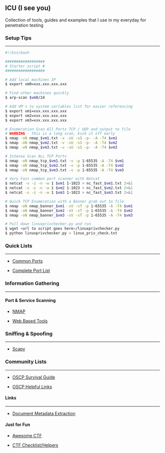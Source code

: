 ## ICU (I see you)

Collection of tools, guides and examples that I use in my everyday for penetration testing

### Setup Tips
------

```bash
#!/bin/bash

##################
# Starter script #
##################

# Add local machines IP
$ export vm0=xxx.xxx.xxx.xxx

# Find other machines quickly
$ arp-scan $vm0/24

# Add VM's to system variables list for easier referencing
$ export vm1=xxx.xxx.xxx.xxx
$ export vm2=xxx.xxx.xxx.xxx
$ export vm3=xxx.xxx.xxx.xxx

# Enumeration Scan All Ports TCP / UDP and output to file
# WARNING - this is a long scan, kick it off early
$ nmap -oN nmap_$vm1.txt -v -sU -sS -p- -A -T4 $vm1
$ nmap -oN nmap_$vm2.txt -v -sU -sS -p- -A -T4 $vm2
$ nmap -oN nmap_$vm3.txt -v -sU -sS -p- -A -T4 $vm3

# Intense Scan ALL TCP Ports
$ nmap -oN nmap_tcp_$vm1.txt -v -p 1-65535 -A -T4 $vm1
$ nmap -oN nmap_tcp_$vm2.txt -v -p 1-65535 -A -T4 $vm2
$ nmap -oN nmap_tcp_$vm3.txt -v -p 1-65535 -A -T4 $vm3

# Very Fast common port scanner with Netcat
$ netcat -v -z -n -w 1 $vm1 1-1023 > nc_fast_$vm1.txt 2>&1
$ netcat -v -z -n -w 1 $vm2 1-1023 > nc_fast_$vm2.txt 2>&1
$ netcat -v -z -n -w 1 $vm3 1-1023 > nc_fast_$vm3.txt 2>&1

# Quick TCP Enumeration with a Banner grab out to file
$ nmap -oN nmap_banner_$vm1 -sV -sT -p 1-65535 -A -T4 $vm1
$ nmap -oN nmap_banner_$vm2 -sV -sT -p 1-65535 -A -T4 $vm2
$ nmap -oN nmap_banner_$vm3 -sV -sT -p 1-65535 -A -T4 $vm3

# Pull down linuxprivchecker.py and run
$ wget <url to script goes here>/linuxprivchecker.py
$ python linuxprivchecker.py > linux_priv_check.txt
```

### Quick Lists
------

* [Common Ports](cheatsheets/misc/common-ports.pdf)

* [Complete Port List](cheatsheets/misc/PORTLIST.md)

### Information Gathering
------

#### Port & Service Scanning

* [NMAP](tools/nmap/README.md)

* [Web Based Tools](tools/webtools/README.md)

### Sniffing & Spoofing
------

* [Scapy](tools/scapy/README.md)

### Community Lists
------

* [OSCP Survival Guide](cheatsheets/oscp/README.md)

* [OSCP Helpful Links](cheatsheets/oscp/README_LINKS.md)

#### Links
------

* [Document Metadata Extraction](http://www.forensicswiki.org/wiki/Document_Metadata_Extraction)

#### Just for Fun

* [Awesome CTF](https://github.com/apsdehal/awesome-ctf)

* [CTF Checklist/Helpers](https://github.com/MJafarMashhadi/CTF)
